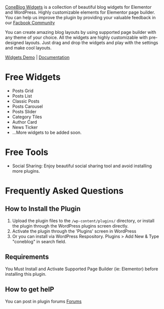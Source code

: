 [ConeBlog Widgets](https://wpcone.com/plugins/coneblog-widgets/ "Blog Widgets for WordPress") is a collection of beautiful blog widgets for Elementor and WordPress. Highly customizable elements for Elementor page builder. 
You can help us improve the plugin by providing your valuable feedback in our [Facbook Community](https://www.facebook.com/groups/wpcone "WPCone Community")

You can create amazing blog layouts by using supported page builder with any theme of your choice. All the widgets are highly customizable with pre-designed layouts. Just drag and drop the widgets and play with the settings and make cool layouts.

[Widgets Demo](https://wpcone.com/demo/plugin/coneblog/ "Blog Widgets for Elementor") | [Documentation](https://wpcone.com/docs/plugins/coneblog/ "Official Documentation")


# Free Widgets

* Posts Grid 
* Posts List
* Classic Posts
* Posts Carousel
* Posts Slider
* Category Tiles
* Author Card
* News Ticker
* ...More widgets to be added soon.

# Free Tools
* Social Sharing: Enjoy beautiful social sharing tool and avoid installing more plugins.



# Frequently Asked Questions

## How to Install the Plugin

1. Upload the plugin files to the `/wp-content/plugins/` directory, or install the plugin through the WordPress plugins screen directly.
2. Activate the plugin through the 'Plugins' screen in WordPress
3. Or you can install via WordPress Respository. Plugins > Add New & Type "coneblog" in search field.

## Requirements
You Must Install and Activate Supported Page Builder (ie: Elementor) before installing this plugin.

## How to get helP

You can post in plugin forums [Forums]( https://wordpress.org/support/plugin/coneblog-widgets/ "ConeBlog Plugin Help Forum")
